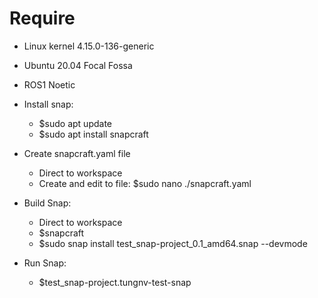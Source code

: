 
# Require
- Linux kernel 4.15.0-136-generic
- Ubuntu 20.04 Focal Fossa
- ROS1 Noetic
- Install snap:
    + $sudo apt update
    + $sudo apt install snapcraft

- Create snapcraft.yaml file
    + Direct to workspace
    + Create and edit to file: $sudo nano ./snapcraft.yaml

- Build Snap:
    + Direct to workspace
    + $snapcraft
    + $sudo snap install test_snap-project_0.1_amd64.snap --devmode

- Run Snap:
    + $test_snap-project.tungnv-test-snap
